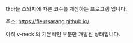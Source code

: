 대바늘 스와치에 따른 코수를 계산하는 프로그램 입니다.

주소: https://fleursarang.github.io/

아직 v-neck 의 기본적인 부분만 개발된 상태입니다.
